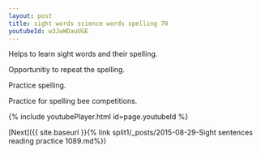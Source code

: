 ```yaml
---
layout: post
title: sight words science words spelling 70
youtubeId: w3JwWDauUGE
---
```

 
 
Helps to learn sight words and their spelling.

Opportunitiy to repeat the spelling. 

Practice spelling. 
 
Practice for spelling bee competitions. 
 
{% include youtubePlayer.html id=page.youtubeId %}
 
 

[Next]({{ site.baseurl }}{% link  split1/_posts/2015-08-29-Sight sentences reading practice 1089.md%})
 
